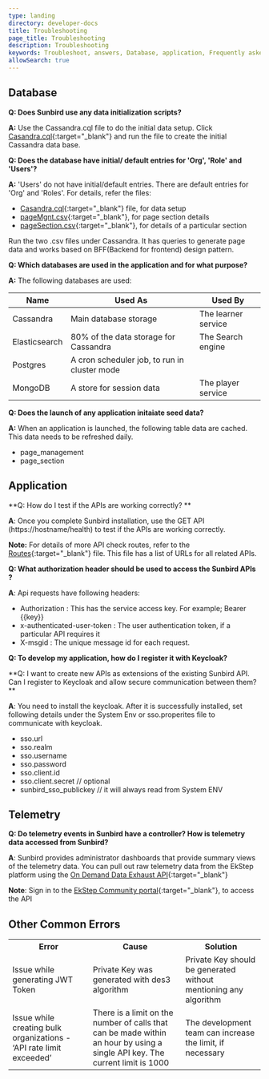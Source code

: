 ```yaml
---
type: landing
directory: developer-docs
title: Troubleshooting
page_title: Troubleshooting
description: Troubleshooting
keywords: Troubleshoot, answers, Database, application, Frequently asked questions, 'FAQ, questions'
allowSearch: true
---
```

## Database

**Q:  Does Sunbird use any data initialization scripts?**

**A:** Use the Cassandra.cql file to do the initial data setup. 
Click [Casandra.cql](https://github.com/project-sunbird/sunbird-lms-mw/blob/master/actors/src/main/resources/cassandra.cql){:target="_blank"} and run the file to create the initial Cassandra data base.

**Q:  Does the database have initial/ default entries for 'Org', 'Role' and 'Users'?**

**A:**  'Users' do not have initial/default entries. There are default entries for 'Org' and 'Roles'. 
For details, refer the files:

+ [Casandra.cql](https://github.com/project-sunbird/sunbird-lms-mw/blob/master/actors/src/main/resources/cassandra.cql){:target="_blank"} file, for data setup
+ [pageMgnt.csv](https://github.com/project-sunbird/sunbird-lms-mw/blob/master/actors/src/main/resources/pageMgmt.csv){:target="_blank"}, for page section details
+ [pageSection.csv](https://github.com/project-sunbird/sunbird-lms-mw/blob/master/actors/src/main/resources/pageSection.csv){:target="_blank"}, for details of a particular section
     
Run the two .csv files under Cassandra. It has queries to generate page data and works based on BFF(Backend for frontend) design pattern.

**Q:  Which databases are used in the application and for what purpose?**

**A:** The following databases are used: 

Name | Used As     | Used By
---- |-------------|--------
Cassandra |Main database storage  |The learner service
Elasticsearch  |  80% of the data storage for Cassandra     | The Search engine 
Postgres  |A cron scheduler job, to run in cluster mode     |
MongoDB   |A store for session data     |The player service
 
**Q:  Does the launch of any application initaiate seed data?**

**A:** When an application is launched, the following table data are cached. This data needs to be refreshed daily. 

- page_management 
- page_section

## Application 

**Q: How do I test if the APIs are working correctly? **

**A**:  Once you complete Sunbird installation, use the GET API (https://hostname/health) to test if the APIs are working correctly.

**Note:** For details of more API check routes, refer to the [Routes](https://github.com/project-sunbird/sunbird-lms-service/blob/master/service/conf/routes){:target="_blank"} file. This file has a list of URLs for all related APIs.
 
 **Q: What authorization header should be used to access the Sunbird APIs ?**

**A**:  Api requests have following headers:
   
   + Authorization : This has the service access key. For example; Bearer {{key}}
   + x-authenticated-user-token : The user authentication token, if a particular API requires it
   + X-msgid : The unique message id for each request.
    
 **Q: To develop my application, how do I register it with Keycloak?**
 
 **Q: I want to create new APIs as extensions of the existing Sunbird API. Can I register to Keycloak and allow secure communication between them? **  
 
 **A**:  You need to install the keycloak. After it is successfully installed, set following details under the System Env or sso.properites file to communicate with keycloak.
 
 + sso.url 
 + sso.realm
 + sso.username
 + sso.password 
 + sso.client.id
 + sso.client.secret // optional
 + sunbird_sso_publickey // it will always read from System ENV

## Telemetry

**Q: Do telemetry events in Sunbird have a controller? How is telemetry data accessed from Sunbird?**

**A**: Sunbird provides administrator dashboards that provide summary views of the telemetry data. You can pull out raw telemetry data from the EkStep platform using the [On Demand Data Exhaust API](https://community.ekstep.in/developer-apis/on-demand-data-exhaust-api){:target="_blank"} 

**Note**: Sign in to the [EkStep Community portal](https://community.ekstep.in){:target="_blank"}, to access the API 

## Other Common Errors 

<table>
  <tr>
    <th>Error</th>
    <th>Cause</th>
    <th>Solution</th>
  </tr>
  <tr>
    <td>Issue while generating JWT Token</td>
    <td>Private Key was generated with des3 algorithm</td>
    <td>Private Key should be generated without mentioning any algorithm</td>
  </tr>
  <tr>
    <td>Issue while creating bulk organizations - ‘API rate limit exceeded’
</td>
    <td>There is a limit on the number of calls that can be made within an hour by using a single API key. The current limit is 1000</td>
    <td> The development team can increase the limit, if necessary</td>
  </tr>
</table>
 

